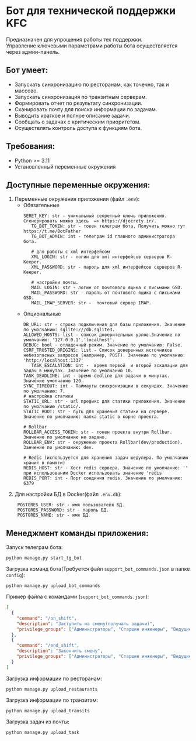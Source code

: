 # Бот для технической поддержки KFC
Предназначен для упрощения работы тех поддержки.  
Управление ключевыми параметрами работы бота осуществляется через админ-панель.

## Бот умеет:
- Запускать синхронизацию по ресторанам, как точечно, так и массово.
- Запускать синхронизация по транзитным серверам.
- Формировать отчет по результату синхронизации.
- Сканировать почту для поиска информации по задачам.
- Выводить краткое и полное описание задачи.
- Сообщать о задачах с критическим приоритетом.
- Осуществлять контроль доступа к функциям бота.

## Требования:
- Python >= 3.11
- Установленный переменные окружения

## Доступные переменные окружения:
1. Переменные окружения приложения (файл `.env`):
   - Обязательные
     ```dotenv
     SERET_KEY: str - уникальный секретный ключь приложения. Сгенерировать можно здесь  => https://djecrety.ir/.
	    TG_BOT_TOKEN: str - токен телеграм бота. Получить можно тут https://t.me/BotFather
	    TG_BOT_ADMIN: int - телеграм id главного администратора бота.
	
	    # для работы с xml интерфейсом
	    XML_LOGIN: str - логин для xml интерфейсов серверов R-Keeper.
	    XML_PASSWORD: str - пароль для xml интерфейсов серверов R-Keeper.
	
	    # настройки почты.
	    MAIL_LOGIN: str - логин от почтового ящика с письмами GSD.
	    MAIL_PASSWORD: str - пароль от почтового ящика с письмами GSD.
	    MAIL_IMAP_SERVER: str -  почтовый сервер IMAP. 
     ```
   - Опциональные
     ```dotenv
     DB_URL: str - строка подключения для базы приложения. Значение по умолчанию: sqlite:///db.sqlite3.
     ALLOWED_HOSTS: list - список доверительных узлов.Значение по умолчанию: '127.0.0.1','localhost'.
     DEBUG: bool - отладочный режим. Значение по умолчанию: False.
     CSRF_TRUSTED_ORIGINS: list - Список доверенных источников небезопасных запросов (например, POST). Значение по умолчанию: 'http://localhost:1337'
	    TASK_ESCALATION: int -  время первой  и второй эскалации для задач в минутах. Значение по умолчанию 10.
     TASK_DEADLINE: int - время dedline для задачи в минутах. Значение умолчанию 120.  
     SYNC_TIMEOUT: int - Таймауты синхронизации в секундах. Значение по умолчанию: 7.
     # настройка статики
     STATIC_URL: str - url префикс для статики приложения. Значение по умолчанию /static/.
     STATIC_ROOT: str - путь для хранения статики на сервере. Значение по умолчанию: папка static в корне проекта.
    
     # Rollbar
     ROLLBAR_ACCESS_TOKEN: str - токен проекта внутри Rollbar. Значение по умолчанию не задано.
     ROLLBAR_ENV: str - окружение проекта Rollbar(dev/production). Занчение по умолчанию: dev.
     
     # Redis (используется для хранения задач шедулера. По умолчанию хранит в памяти)
     REDIS_HOST: str - Хост redis сервера. Значение по умолчанию: '' при использовании Docker использовать значение 'redis'
     REDIS_PORT: int - Порт соединия redis. Значение по умолчанию: 6379
     ```
2. Для настройки БД в Docker(файл `.env.db`):
   ```dotenv
    POSTGRES_USER: str - имя пользователя БД.
    POSTGRES_PASSWORD: str - пароль БД.
    POSTGRES_NAME: str - имя БД.
    ```
   
## Менеджмент команды приложения:
Запуск телеграм бота:
```shell
python manage.py start_tg_bot
```
Загрузка команд бота(Требуется файл `support_bot_commands.json` в папке `config`):
```shell
python manage.py upload_bot_commands
```
Пример файла с командами (`support_bot_commands.json`):
```json
[
  {
    "command": "/on_shift",
	"description": "Заступить на смену(получать задачи)",
	"privilege_groups": ["Администраторы", "Старшие инженеры", "Ведущие инженеры", "Инженеры"]
  },
  {
    "command": "/end_shift",
    "description": "Закончить смену",
    "privilege_groups": ["Администраторы", "Старшие инженеры", "Ведущие инженеры", "Инженеры"]
  }
]
```
Загрузка информации по ресторанам:
```shell
python manage.py upload_restaurants
```
Загрузка информации по транзитам:
```shell
python manage.py upload_transits
```
Загрузка задач из почты:
```shell
python manage.py upload_task
```
